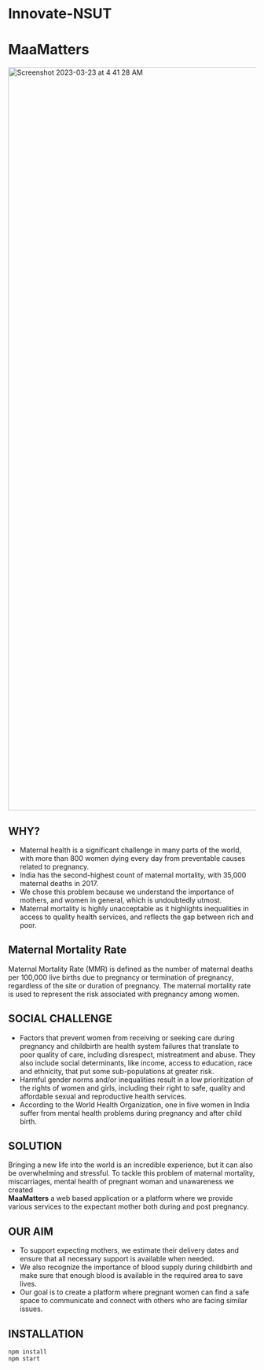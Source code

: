 # Innovate-NSUT

# MaaMatters
<img width="1511" alt="Screenshot 2023-03-23 at 4 41 28 AM" src="https://user-images.githubusercontent.com/103764966/227058919-4799c7c9-ff8c-4fab-ac3c-1d5747abbb0f.png">

**WHY?**
---
- Maternal health is a significant challenge in many parts of the world, with more than 800 women dying every day from preventable causes related to pregnancy. 
- India has the second-highest count of maternal mortality, with 35,000 maternal deaths in 2017.
- We chose this problem because we understand the importance of mothers, and women in general, which is undoubtedly utmost.
- Maternal mortality is highly unacceptable as it highlights inequalities in access to quality health services, and reflects the gap between rich and poor.

**Maternal Mortality Rate**
---
Maternal Mortality Rate (MMR) is defined as the number of maternal deaths per 100,000 live births due to pregnancy or termination of pregnancy, regardless of the site or duration of pregnancy. The maternal mortality rate is used to represent the risk associated with pregnancy among women.

**SOCIAL CHALLENGE**
---
- Factors that prevent women from receiving or seeking care during pregnancy and childbirth are health system failures that translate to poor quality of care, including disrespect, mistreatment and abuse. 
They also include social determinants, like income, access to education, race and ethnicity, that put some sub-populations at greater risk. 
- Harmful gender norms and/or inequalities result in a low prioritization of the rights of women and girls, including their right to safe, quality and affordable sexual and reproductive health services.
- According to the World Health Organization, one in five women in India suffer from mental health problems during pregnancy and after child birth.

**SOLUTION**
---
Bringing a new life into the world is an incredible experience, but it can also be overwhelming and stressful. 
To tackle this problem of maternal mortality, miscarriages, mental health of pregnant woman and unawareness we created  
**MaaMatters**
a web based application or a platform where we provide various services to the expectant mother both during and post pregnancy.

**OUR AIM**
---
- To support expecting mothers, we estimate their delivery dates and ensure that all necessary support is available when needed. 
- We also recognize the importance of blood supply during childbirth and make sure that enough blood is available in the required area to save lives.
- Our goal is to create a platform where pregnant women can find a safe space to communicate and connect with others who are facing similar issues.

**INSTALLATION**
---
```
npm install
npm start
```
